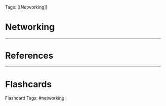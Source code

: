 Tags: [[Networking]]
# Networking



---
# References



---
# Flashcards

Flashcard Tags: #networking